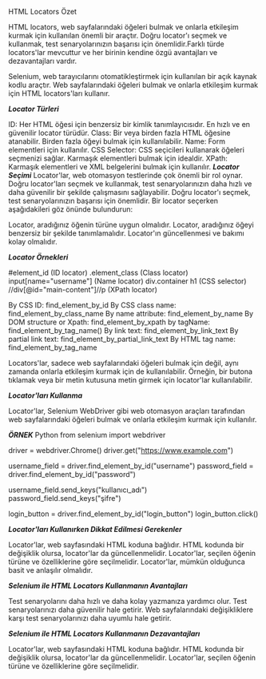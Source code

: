 HTML Locators Özet

HTML locators, web sayfalarındaki öğeleri bulmak ve onlarla etkileşim kurmak için kullanılan önemli bir araçtır. Doğru locator'ı seçmek ve kullanmak, test senaryolarınızın başarısı için önemlidir.Farklı türde locators'lar mevcuttur ve her birinin kendine özgü avantajları ve dezavantajları vardır.

Selenium, web tarayıcılarını otomatikleştirmek için kullanılan bir açık kaynak kodlu araçtır. Web sayfalarındaki öğeleri bulmak ve onlarla etkileşim kurmak için HTML locators'ları kullanır.

***Locator Türleri***

ID: Her HTML öğesi için benzersiz bir kimlik tanımlayıcısıdır. En hızlı ve en güvenilir locator türüdür.
Class: Bir veya birden fazla HTML öğesine atanabilir. Birden fazla öğeyi bulmak için kullanılabilir.
Name: Form elementleri için kullanılır.
CSS Selector: CSS seçicileri kullanarak öğeleri seçmenizi sağlar. Karmaşık elementleri bulmak için idealdir.
XPath: Karmaşık elementleri ve XML belgelerini bulmak için kullanılır.
***Locator Seçimi***
Locator'lar, web otomasyon testlerinde çok önemli bir rol oynar. Doğru locator'ları seçmek ve kullanmak, test senaryolarınızın daha hızlı ve daha güvenilir bir şekilde çalışmasını sağlayabilir.
Doğru locator'ı seçmek, test senaryolarınızın başarısı için önemlidir. Bir locator seçerken aşağıdakileri göz önünde bulundurun:

Locator, aradığınız öğenin türüne uygun olmalıdır.
Locator, aradığınız öğeyi benzersiz bir şekilde tanımlamalıdır.
Locator'ın güncellenmesi ve bakımı kolay olmalıdır.

***Locator Örnekleri***

#element_id (ID locator)
.element_class (Class locator)
input[name="username"] (Name locator)
div.container h1 (CSS selector)
//div[@id="main-content"]//p (XPath locator)

By CSS ID: find_element_by_id
By CSS class name: find_element_by_class_name
By name attribute: find_element_by_name
By DOM structure or Xpath: find_element_by_xpath
by tagName: find_element_by_tag_name()
By link text: find_element_by_link_text
By partial link text: find_element_by_partial_link_text
By HTML tag name: find_element_by_tag_name

Locators'lar, sadece web sayfalarındaki öğeleri bulmak için değil, aynı zamanda onlarla etkileşim kurmak için de kullanılabilir. Örneğin, bir butona tıklamak veya bir metin kutusuna metin girmek için locator'lar kullanılabilir.

***Locator'ları Kullanma***

Locator'lar, Selenium WebDriver gibi web otomasyon araçları tarafından web sayfalarındaki öğeleri bulmak ve onlarla etkileşim kurmak için kullanılır. 

***ÖRNEK***
Python
from selenium import webdriver

driver = webdriver.Chrome()
driver.get("https://www.example.com")

username_field = driver.find_element_by_id("username")
password_field = driver.find_element_by_id("password")

username_field.send_keys("kullanıcı_adı")
password_field.send_keys("şifre")

login_button = driver.find_element_by_id("login_button")
login_button.click()

***Locator'ları Kullanırken Dikkat Edilmesi Gerekenler***

Locator'lar, web sayfasındaki HTML koduna bağlıdır. HTML kodunda bir değişiklik olursa, locator'lar da güncellenmelidir.
Locator'lar, seçilen öğenin türüne ve özelliklerine göre seçilmelidir.
Locator'lar, mümkün olduğunca basit ve anlaşılır olmalıdır.

***Selenium ile HTML Locators Kullanmanın Avantajları***

Test senaryolarını daha hızlı ve daha kolay yazmanıza yardımcı olur.
Test senaryolarınızı daha güvenilir hale getirir.
Web sayfalarındaki değişikliklere karşı test senaryolarınızı daha uyumlu hale getirir.

***Selenium ile HTML Locators Kullanmanın Dezavantajları***

Locator'lar, web sayfasındaki HTML koduna bağlıdır. HTML kodunda bir değişiklik olursa, locator'lar da güncellenmelidir.
Locator'lar, seçilen öğenin türüne ve özelliklerine göre seçilmelidir.
